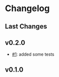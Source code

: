 # Changelog

## Last Changes


## v0.2.0

- [#1](https://github.com/LaxarJS/laxar-testing/issues/1): added some tests


## v0.1.0
